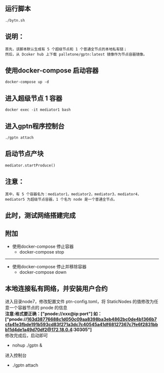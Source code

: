 ## 运行脚本

    ./bytn.sh

## 说明：

    首先，该脚本默认生成有 5 个超级节点和 1 个普通全节点的本地私有链；
    然后，从 Dcoker hub 上下载 palletone/gptn:latest 镜像作为节点容器镜像。

## 使用docker-compose 启动容器

    docker-compose up -d

## 进入超级节点 1 容器

    docker exec -it mediator1 bash

## 进入gptn程序控制台

    ./gptn attach

## 启动节点产块

    mediator.startProduce()

## 注意：

    其中，有 5 个容器名为：mediator1，mediator2，mediator3，mediator4，mediator5 为超级节点容器，1 个名为 node 是一个普通全节点。

## 此时，测试网络搭建完成

## 附加
* 使用docker-compose 停止容器
    * docker-compose stop 
----
* 使用docker-compose 停止并移除容器
    * docker-compose down
    
## 本地连接私有网络，并安装用户合约
进入目录node7，修改配置文件 ptn-config.toml，将 StaticNodes 的值修改为任意一个容器节点的 pnode 的信息  
**注意:**格式要正确：["pnode://xxx@ip:port"]
如：**["pnode://163d38776688c1d050c09aa8398ba3eb4862bc0de4b1366b7cfa41e3fbde191b593cd83f271a3dc7c40545a41df68127367c7fe6f2831bbb11d4de1a49d70df2@172.18.0.4:30305"]**  
修改完成后，启动即可
* nohup ./gptn &

进入控制台
* ./gptn attach